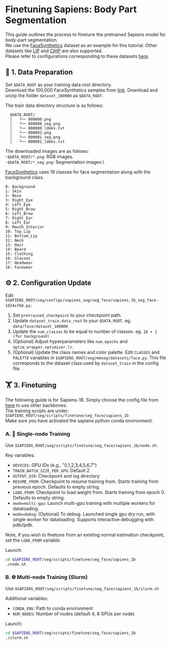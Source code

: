 # Finetuning Sapiens: Body Part Segmentation
This guide outlines the process to finetune the pretrained Sapiens model for body-part segmentation.\
We use the [FaceSynthetics](https://github.com/microsoft/FaceSynthetics) dataset as an example for this tutorial. Other datasets like [LIP](https://sysu-hcp.net/lip/) and [CIHP](https://datasetninja.com/cihp) are also supported.\
Please refer to configurations corresponding to these datasets [here](https://github.com/facebookresearch/sapiens/tree/main/seg/configs/sapiens_seg).


## 📂 1. Data Preparation
Set `$DATA_ROOT` as your training data root directory.\
Download the 100,000 FaceSynthetics samples from [link](https://facesyntheticspubwedata.blob.core.windows.net/iccv-2021/dataset_100000.zip).
Download and unzip the folder ```dataset_100000``` as ```$DATA_ROOT```.

The train data directory structure is as follows:

      $DATA_ROOT/
      │   └── 000000.png
      │   └── 000000_seg.png
      │   └── 000000_ldmks.txt
      |   └── 000001.png
      │   └── 000001_seg.png
      │   └── 000001_ldmks.txt

The downloaded images are as follows:\
-`$DATA_ROOT/*.png`: RGB images.\
-`$DATA_ROOT/*_seg.png`: Segmentation images.\

[FaceSynthetics](https://github.com/microsoft/FaceSynthetics) uses 19 classes for face segmentation along with the background class.

```
0: Background
1: Skin
2: Nose
3: Right_Eye
4: Left_Eye
5: Right_Brow
6: Left_Brow
7: Right_Ear
8: Left_Ear
9: Mouth_Interior
10: Top_Lip
11: Bottom_Lip
12: Neck
13: Hair
14: Beard
15: Clothing
16: Glasses
17: Headwear
18: Facewear
```

## ⚙️ 2. Configuration Update

Edit `$SAPIENS_ROOT/seg/configs/sapiens_seg/seg_face/sapiens_1b_seg_face-1024x768.py`:

1. Set `pretrained_checkpoint` to your checkpoint path.
2. Update `dataset_train.data_root` to your `$DATA_ROOT`. eg. ```data/face/dataset_100000```
3. Update the ```num_classes``` to be equal to number of classes. eg. ```18 + 1 (for background)```
4. (Optional) Adjust hyperparameters like `num_epochs` and `optim_wrapper.optimizer.lr`.
5. (Optional) Update the class names and color palette. Edit ```CLASSES``` and ```PALETTE``` variables in `$SAPIENS_ROOT/seg/mmseg/datasets/face.py`. This file corresponds to the dataset class used by `dataset_train` in the config file.

## 🏋️ 3. Finetuning

The following guide is for Sapiens-1B. Simply choose the config file from [here](../../seg/configs/sapiens_seg/seg_face/) to use other backbones.\
The training scripts are under: `$SAPIENS_ROOT/seg/scripts/finetune/seg_face/sapiens_1b`\
Make sure you have activated the sapiens python conda environment.


### A. 🚀 Single-node Training
Use `$SAPIENS_ROOT/seg/scripts/finetune/seg_face/sapiens_1b/node.sh`.

Key variables:
- `DEVICES`: GPU IDs (e.g., "0,1,2,3,4,5,6,7")
- `TRAIN_BATCH_SIZE_PER_GPU`: Default 2
- `OUTPUT_DIR`: Checkpoint and log directory
- `RESUME_FROM`: Checkpoint to resume training from. Starts training from previous epoch. Defaults to empty string.
- `LOAD_FROM`: Checkpoint to load weight from. Starts training from epoch 0. Defaults to empty string.
- `mode=multi-gpu`: Launch multi-gpu training with multiple workers for dataloading.
- `mode=debug`: (Optional) To debug. Launched single gpu dry run, with single worker for dataloading. Supports interactive debugging with pdb/ipdb.

Note, if you wish to finetune from an existing normal estimation checkpoint, set the `LOAD_FROM` variable.

Launch:
```bash
cd $SAPIENS_ROOT/seg/scripts/finetune/seg_face/sapiens_1b
./node.sh
  ```

### B. 🌐 Multi-node Training (Slurm)

Use `$SAPIENS_ROOT/seg/scripts/finetune/seg_face/sapiens_1b/slurm.sh`

Additional variables:
- `CONDA_ENV`: Path to conda environment
- `NUM_NODES`: Number of nodes (default 4, 8 GPUs per node)

Launch:
```bash
cd $SAPIENS_ROOT/seg/scripts/finetune/seg_face/sapiens_1b
./slurm.sh
  ```
